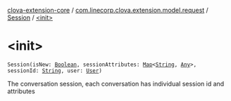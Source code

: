 [clova-extension-core](../../index.md) / [com.linecorp.clova.extension.model.request](../index.md) / [Session](index.md) / [&lt;init&gt;](./-init-.md)

# &lt;init&gt;

`Session(isNew: `[`Boolean`](https://kotlinlang.org/api/latest/jvm/stdlib/kotlin/-boolean/index.html)`, sessionAttributes: `[`Map`](https://kotlinlang.org/api/latest/jvm/stdlib/kotlin.collections/-map/index.html)`<`[`String`](https://kotlinlang.org/api/latest/jvm/stdlib/kotlin/-string/index.html)`, `[`Any`](https://kotlinlang.org/api/latest/jvm/stdlib/kotlin/-any/index.html)`>, sessionId: `[`String`](https://kotlinlang.org/api/latest/jvm/stdlib/kotlin/-string/index.html)`, user: `[`User`](../../com.linecorp.clova.extension.model.core/-user/index.md)`)`

The conversation session, each conversation has individual session id and attributes

